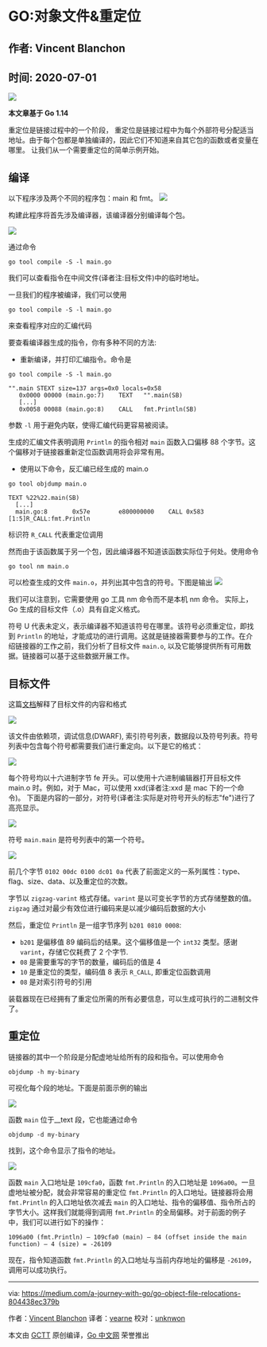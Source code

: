 # GO:对象文件&重定位

## 作者: Vincent Blanchon
## 时间: 2020-07-01
![](https://raw.githubusercontent.com/studygolang/gctt-images2/master/20200701-Go:Object-File%26Relocations/1_HxAju6n33e9Y8AJwMuQL3w.png)

**本文章基于 Go 1.14**

重定位是链接过程中的一个阶段，
重定位是链接过程中为每个外部符号分配适当地址。由于每个包都是单独编译的，因此它们不知道来自其它包的函数或者变量在哪里。 让我们从一个需要重定位的简单示例开始。

## 编译
以下程序涉及两个不同的程序包：main 和 fmt。
![](https://raw.githubusercontent.com/studygolang/gctt-images2/master/20200701-Go:Object-File%26Relocations/1_4_DaAwHmqJbhwP8Tn10Dzg.png)

构建此程序将首先涉及编译器，该编译器分别编译每个包。

![](https://raw.githubusercontent.com/studygolang/gctt-images2/master/20200701-Go:Object-File%26Relocations/1_4HLpept1qBXFJvL_r4qptQ.png)

通过命令
```
go tool compile -S -l main.go
```
我们可以查看指令在中间文件(译者注:目标文件)中的临时地址。

一旦我们的程序被编译，我们可以使用
```
go tool compile -S -l main.go
```
来查看程序对应的汇编代码

要查看编译器生成的指令，你有多种不同的方法:

* 重新编译，并打印汇编指令。命令是
```
go tool compile -S -l main.go
```
```
"".main STEXT size=137 args=0x0 locals=0x58
   0x0000 00000 (main.go:7)    TEXT   "".main(SB)
   [...]
   0x0058 00088 (main.go:8)    CALL   fmt.Println(SB)
```
参数 `-l` 用于避免内联，使得汇编代码更容易被阅读。

生成的汇编文件表明调用 `Println` 的指令相对 `main` 函数入口偏移 88 个字节。这个偏移对于链接器重新定位函数调用将会非常有用。

* 使用以下命令，反汇编已经生成的 main.o
```
go tool objdump main.o
```
```
TEXT %22%22.main(SB)
  [...]
  main.go:8       0x57e        e800000000    CALL 0x583    [1:5]R_CALL:fmt.Println
```
标识符 `R_CALL` 代表重定位调用

然而由于该函数属于另一个包，因此编译器不知道该函数实际位于何处。使用命令
```
go tool nm main.o
```
可以检查生成的文件 `main.o`，并列出其中包含的符号。下图是输出
![](https://raw.githubusercontent.com/studygolang/gctt-images2/master/20200701-Go:Object-File%26Relocations/1__cz0Ozr4acR3Sj0GbirP2Q.png)

我们可以注意到，它需要使用 go 工具 nm 命令而不是本机 nm 命令。 实际上，Go 生成的目标文件（.o）具有自定义格式。

符号 U 代表未定义，表示编译器不知道该符号在哪里。该符号必须重定位，即找到 `Println` 的地址，才能成功的进行调用。这就是链接器需要参与的工作。在介绍链接器的工作之前，我们分析了目标文件 `main.o`, 以及它能够提供所有可用数据。链接器可以基于这些数据开展工作。

## 目标文件
这篇[文档](https://golang.org/pkg/cmd/internal/objabi/)解释了目标文件的内容和格式

![](https://raw.githubusercontent.com/studygolang/gctt-images2/master/20200701-Go:Object-File%26Relocations/1_WwlsAnj0J9-dUkvBYWS5sQ.png)

该文件由依赖项，调试信息(DWARF), 索引符号列表，数据段以及符号列表。符号列表中包含每个符号都需要我们进行重定向。以下是它的格式：

![](https://raw.githubusercontent.com/studygolang/gctt-images2/master/20200701-Go:Object-File%26Relocations/1_so340hPaauZOPChu3tvSCA.png)

每个符号均以十六进制字节 fe 开头。可以使用十六进制编辑器打开目标文件 main.o 时。例如，对于 Mac，可以使用 xxd(译者注:xxd 是 mac 下的一个命令)。 下面是内容的一部分，对符号(译者注:实际是对符号开头的标志"fe")进行了高亮显示。

![](https://raw.githubusercontent.com/studygolang/gctt-images2/master/20200701-Go:Object-File%26Relocations/1_PL_o1t7dokehoO3X6rbUaw.png)

符号 `main.main` 是符号列表中的第一个符号。

![](https://raw.githubusercontent.com/studygolang/gctt-images2/master/20200701-Go:Object-File%26Relocations/1_KOng-8Ed1XkprfvxSsqaXg.png)

前几个字节 `0102 00dc 0100 dc01 0a`  代表了前面定义的一系列属性：type、flag、size、data、以及重定位的次数。

字节以 `zigzag-varint` 格式存储。`varint` 是以可变长字节的方式存储整数的值。 `zigzag` 通过对最少有效位进行编码来是以减少编码后数据的大小

然后，重定位 `Println` 是一组字节序列 `b201 0810 0008`:

* `b201` 是偏移值 89 编码后的结果。这个偏移值是一个 `int32` 类型。感谢 `varint`，存储它仅耗费了 2 个字节.
* `08` 是需要重写的字节的数量，编码后的值是 4
* `10` 是重定位的类型，编码值 8 表示 `R_CALL`, 即重定位函数调用
* `08` 是对索引符号的引用

装载器现在已经拥有了重定位所需的所有必要信息，可以生成可执行的二进制文件了。

## 重定位

链接器的其中一个阶段是分配虚地址给所有的段和指令。可以使用命令
```
objdump -h my-binary
```
可视化每个段的地址。下面是前面示例的输出

![](https://raw.githubusercontent.com/studygolang/gctt-images2/master/20200701-Go:Object-File%26Relocations/1_JGMu2mnGI-HTp35GHqx3mg.png)

函数 `main` 位于__text 段，它也能通过命令
```
objdump -d my-binary
```
找到，这个命令显示了指令的地址。

![](https://raw.githubusercontent.com/studygolang/gctt-images2/master/20200701-Go:Object-File%26Relocations/1_tZX5Ills5d4Dnk0Z5iZ1pA.png)

函数 `main` 入口地址是 `109cfa0`，函数 `fmt.Println` 的入口地址是 `1096a00`。一旦虚地址被分配，就会非常容易的重定位 `fmt.Println` 的入口地址。链接器将会用 `fmt.Println` 的入口地址依次减去 `main` 的入口地址、指令的偏移值、指令所占的字节大小。这样我们就能得到调用 `fmt.Println` 的全局偏移。对于前面的例子中，我们可以进行如下的操作：
```
1096a00 (fmt.Println) — 109cfa0 (main) — 84 (offset inside the main function) — 4 (size) = -26109
```

现在，指令知道函数 `fmt.Println` 的入口地址与当前内存地址的偏移是 `-26109`，调用可以成功执行。

---
via: https://medium.com/a-journey-with-go/go-object-file-relocations-804438ec379b

作者：[Vincent Blanchon](https://medium.com/@blanchon.vincent)
译者：[vearne](https://github.com/vearne)
校对：[unknwon](https://github.com/unknwon)

本文由 [GCTT](https://github.com/studygolang/GCTT) 原创编译，[Go 中文网](https://studygolang.com/) 荣誉推出

